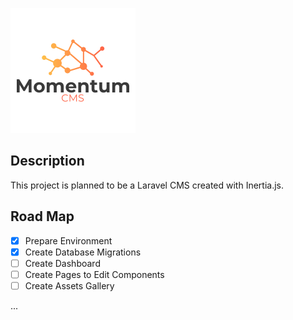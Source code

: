 ![Momentum CMS](/public/images/logo.png)

## Description

This project is planned to be a Laravel CMS created with Inertia.js.

## Road Map

* [x] Prepare Environment
* [x] Create Database Migrations
* [ ] Create Dashboard
* [ ] Create Pages to Edit Components
* [ ] Create Assets Gallery

...
